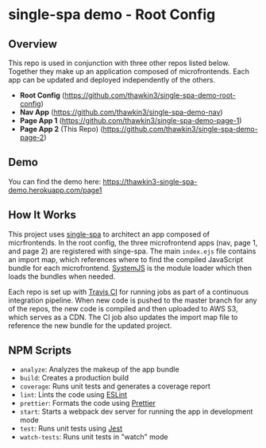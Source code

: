 # single-spa demo - Root Config

## Overview

This repo is used in conjunction with three other repos listed below. Together they make up an application composed of microfrontends. Each app can be updated and deployed independently of the others.

- **Root Config** (https://github.com/thawkin3/single-spa-demo-root-config)
- **Nav App** (https://github.com/thawkin3/single-spa-demo-nav)
- **Page App 1** (https://github.com/thawkin3/single-spa-demo-page-1)
- **Page App 2** (This Repo) (https://github.com/thawkin3/single-spa-demo-page-2)

## Demo

You can find the demo here: https://thawkin3-single-spa-demo.herokuapp.com/page1

## How It Works

This project uses [single-spa](https://single-spa.js.org/) to architect an app composed of micrfrontends. In the root config, the three microfrontend apps (nav, page 1, and page 2) are registered with singe-spa. The main `index.ejs` file contains an import map, which references where to find the compiled JavaScript bundle for each microfrontend. [SystemJS](https://github.com/systemjs/systemjs) is the module loader which then loads the bundles when needed.

Each repo is set up with [Travis CI](https://travis-ci.org/) for running jobs as part of a continuous integration pipeline. When new code is pushed to the master branch for any of the repos, the new code is compiled and then uploaded to AWS S3, which serves as a CDN. The CI job also updates the import map file to reference the new bundle for the updated project.

## NPM Scripts

- `analyze`: Analyzes the makeup of the app bundle
- `build`: Creates a production build
- `coverage`: Runs unit tests and generates a coverage report
- `lint`: Lints the code using [ESLint](https://eslint.org/)
- `prettier`: Formats the code using [Prettier](https://prettier.io/)
- `start`: Starts a webpack dev server for running the app in development mode
- `test`: Runs unit tests using [Jest](https://jestjs.io/)
- `watch-tests`: Runs unit tests in "watch" mode
